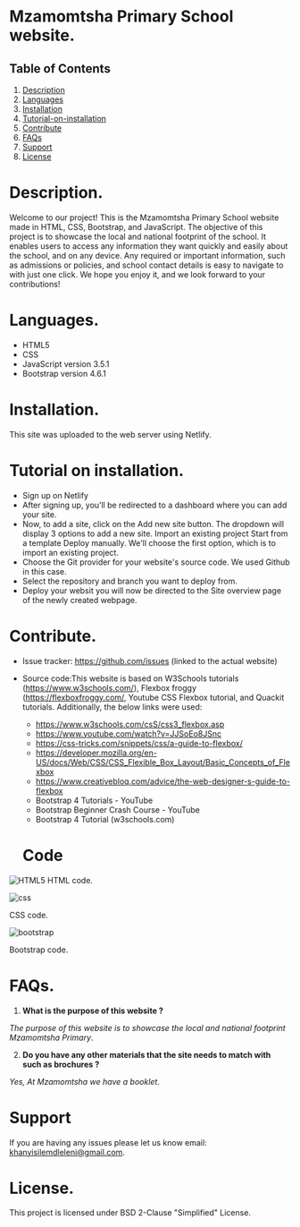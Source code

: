 # Mzamomtsha Primary School website.
## Table of Contents
1. [Description](#Description)
2. [Languages](#Languages)
3. [Installation](#Installation)
4. [Tutorial-on-installation](#Tutorial-on-installation)
5. [Contribute](#Contribute)
6. [FAQs](#FAQs)
7. [Support](#Support)
8. [License](#License)
# Description.

Welcome to our project! This is the Mzamomtsha Primary School website made in HTML, CSS, Bootstrap, and JavaScript. The objective of this project is to showcase the local and national footprint of the school. It enables users to access any information they want quickly and easily about the school, and on any device. Any required or important information, such as admissions or policies, and school contact details is easy to navigate to with just one click. We hope you enjoy it, and we look forward to your contributions!

# Languages.
- HTML5
- CSS
- JavaScript version 3.5.1
- Bootstrap version 4.6.1

# Installation.

This site was uploaded to the web server using Netlify.

# Tutorial on installation.

- Sign up on Netlify
- After signing up, you’ll be redirected to a dashboard where you can add your site.
- Now, to add a site, click on the Add new site button. The dropdown will display 3 options to add a new site.
  Import an existing project
  Start from a template
  Deploy manually.
  We'll choose the first option, which is to import an existing project.
 - Choose the Git provider for your website's source code. We used Github in this case.
 - Select the repository and branch you want to deploy from.
 - Deploy your websit you will now be directed to the Site overview page of the newly created webpage. 
 
 # Contribute.
 
- Issue tracker: https://github.com/issues (linked to the actual website)
- Source code:This website is based on W3Schools tutorials (https://www.w3schools.com/), Flexbox froggy (https://flexboxfroggy.com/, Youtube CSS Flexbox tutorial, and Quackit tutorials. Additionally, the below links were used: 
    - https://www.w3schools.com/csS/css3_flexbox.asp
    - https://www.youtube.com/watch?v=JJSoEo8JSnc
    - https://css-tricks.com/snippets/css/a-guide-to-flexbox/
    - https://developer.mozilla.org/en-US/docs/Web/CSS/CSS_Flexible_Box_Layout/Basic_Concepts_of_Flexbox
    - https://www.creativebloq.com/advice/the-web-designer-s-guide-to-flexbox
    - Bootstrap 4 Tutorials - YouTube 
    - Bootstrap Beginner Crash Course - YouTube
    - Bootstrap 4 Tutorial (w3schools.com) 
  
  # Code
![HTML5](https://user-images.githubusercontent.com/113591152/223721024-4cf363c8-a500-418d-b28e-3fc18c4235f1.png)  HTML code.

![css](https://user-images.githubusercontent.com/113591152/223721473-4242ce12-e55b-4f6a-b71c-2d54cf4a90f9.png) 

CSS code.


![bootstrap](https://user-images.githubusercontent.com/113591152/223726434-58c0437c-6d19-4424-a743-f52079068549.png)

Bootstrap code.
# FAQs.
1. **What is the purpose of this website ?**

 _The purpose of this website is to showcase the local
and national footprint Mzamomtsha Primary_. 

2. **Do you have any other materials that the site needs to match with such as brochures ?**

 _Yes, At Mzamomtsha we have a booklet_. 

# Support

If you are having any issues please let us know email: khanyisilemdleleni@gmail.com.

# License.

This project is licensed under BSD 2-Clause "Simplified" License.

